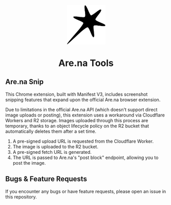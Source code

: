 <div align="center">
  <img src="img/logo.png" alt="Demo" width="120"/>
  <h1>Are.na Tools</h1>
</div>


## Are.na Snip

This Chrome extension, built with Manifest V3, includes screenshot snipping features that expand upon the official Are.na browser extension.

Due to limitations in the official Are.na API (which doesn't support direct image uploads or posting), this extension uses a workaround via Cloudflare Workers and R2 storage. Images uploaded through this process are temporary, thanks to an object lifecycle policy on the R2 bucket that automatically deletes them after a set time.

1. A pre-signed upload URL is requested from the Cloudflare Worker.
2. The image is uploaded to the R2 bucket.
3. A pre-signed fetch URL is generated.
4. The URL is passed to Are.na's "post block" endpoint, allowing you to post the image.

## Bugs & Feature Requests
If you encounter any bugs or have feature requests, please open an issue in this repository.
